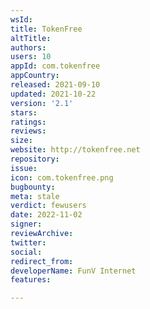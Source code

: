 ```yaml
---
wsId: 
title: TokenFree
altTitle: 
authors: 
users: 10
appId: com.tokenfree
appCountry: 
released: 2021-09-10
updated: 2021-10-22
version: '2.1'
stars: 
ratings: 
reviews: 
size: 
website: http://tokenfree.net
repository: 
issue: 
icon: com.tokenfree.png
bugbounty: 
meta: stale
verdict: fewusers
date: 2022-11-02
signer: 
reviewArchive: 
twitter: 
social: 
redirect_from: 
developerName: FunV Internet
features: 

---
```


